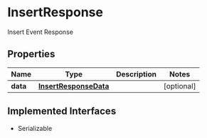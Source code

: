 

# InsertResponse

Insert Event Response

## Properties

Name | Type | Description | Notes
------------ | ------------- | ------------- | -------------
**data** | [**InsertResponseData**](InsertResponseData.md) |  |  [optional]


## Implemented Interfaces

* Serializable


